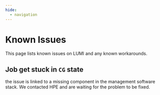 ```yaml
---
hide:
  - navigation
---
```


# Known Issues

This page lists known issues on LUMI and any known workarounds.

## Job get stuck in `CG` state

the issue is linked to a missing component in the management software stack. 
We contacted HPE and are waiting for the problem to be fixed.